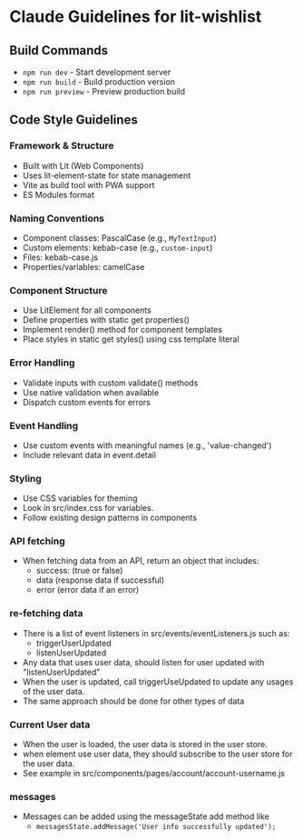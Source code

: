 # Claude Guidelines for lit-wishlist

## Build Commands
- `npm run dev` - Start development server
- `npm run build` - Build production version
- `npm run preview` - Preview production build

## Code Style Guidelines

### Framework & Structure
- Built with Lit (Web Components)
- Uses lit-element-state for state management
- Vite as build tool with PWA support
- ES Modules format

### Naming Conventions
- Component classes: PascalCase (e.g., `MyTextInput`)
- Custom elements: kebab-case (e.g., `custom-input`)
- Files: kebab-case.js
- Properties/variables: camelCase

### Component Structure
- Use LitElement for all components
- Define properties with static get properties()
- Implement render() method for component templates
- Place styles in static get styles() using css template literal

### Error Handling
- Validate inputs with custom validate() methods
- Use native validation when available
- Dispatch custom events for errors

### Event Handling
- Use custom events with meaningful names (e.g., 'value-changed')
- Include relevant data in event.detail

### Styling
- Use CSS variables for theming
- Look in src/index.css for variables.
- Follow existing design patterns in components

### API fetching
 - When fetching data from an API, return an object that includes:
   - success: (true or false)
   - data (response data if successful)
   - error (error data if an error)

### re-fetching data
 - There is a list of event listeners in src/events/eventListeners.js such as:
   - triggerUserUpdated
   - listenUserUpdated
 - Any data that uses user data, should listen for user updated with "listenUserUpdated"
 - When the user is updated, call triggerUseUpdated to update any usages of the user data.
 - The same approach should be done for other types of data

### Current User data
 - When the user is loaded, the user data is stored in the user store.
 - when element use user data, they should subscribe to the user store for the user data. 
 - See example in src/components/pages/account/account-username.js

### messages
 - Messages can be added using the messageState add method like
   - `messagesState.addMessage('User info successfully updated');`


